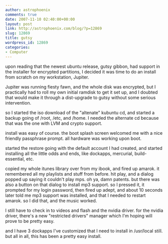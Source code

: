 ```yaml
---
author: astrophoenix
comments: true
date: 2007-11-10 02:40:00+00:00
layout: post
link: http://astrophoenix.com/blog/?p=12869
slug: 12869
title: gutsy
wordpress_id: 12869
categories:
- Computer
---
```


upon reading that the newest ubuntu release, gutsy gibbon, had support in the installer for encrypted partitions, I decided it was time to do an install from scratch on my workstation, Jupiter.  
  
Jupiter was running fiesty fawn, and the whole disk was encrypted, but I practically had to roll my own initial ramdisk to get it set up, and I doubted that would make it through a dist-upgrade to gutsy without some serious intervention.  
  
so I started the iso download of the "altenate" kubuntu cd, and started a backup going of /root, /etc, and /home. I needed the alternate cd because that was the one with LVM and crypto support.  
  
install was easy of course. the boot splash screen welcomed me with a nice friendly passphrase prompt. all hardware was working upon boot.  
  
started the restore going with the default account I had created, and started installing all the little odds and ends, like dockapps, mercurial, build-essential, etc.  
  
copied my whole itunes library over from my ibook, and fired up amarok. it remembered all my playlists and stuff from before. hit play, and a dialog popped up saying it couldn't play mps. oh ya, damn patents. but there was also a button on that dialog to install mp3 support. so I pressed it, it prompted for my login password, then fired up adept, and about 10 seconds later told me mp3 support was installed, and that I needed to restart amarok. so I did that, and the music worked.  
  
I still have to check in to videos and flash and the nvidia driver. for the nvidia driver, there's a new "restricted drivers" manager which I'm hoping will prove to be pretty easy.  
  
and I have 3 dockapps I've customized that I need to install in /usr/local still. but all in all, this has been a pretty easy install.
